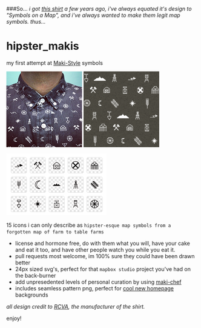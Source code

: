 ###So...
*i got [this shirt](https://www.instagram.com/p/i1fJNMCBUr/) a few years ago, i've always equated it's design to "Symbols on a Map", and i've always wanted to make them legit map symbols. thus...*

# hipster_makis
my first attempt at [Maki-Style](https://github.com/mapbox/maki) symbols   

![](https://raw.githubusercontent.com/jonahadkins/hipster_makis/master/the_shirt.png) ![](https://raw.githubusercontent.com/jonahadkins/hipster_makis/master/pattern_200px.png)  

![](https://raw.githubusercontent.com/jonahadkins/hipster_makis/master/svg-chef.png)  

15 icons i can only describe as `hipster-esque map symbols from a forgotten map of farm to table farms` 
* license and hormone free, do with them what you will, have your cake and eat it too, and have other people watch you while you eat it.
* pull requests most welcome, im 100% sure they could have been drawn better
* 24px sized svg's, perfect for that `mapbox studio` project you've had on the back-burner
* add unpresedented levels of personal curation by using [maki-chef](https://www.mapbox.com/maki-chef/)  
* includes seamless pattern png, perfect for [cool new homepage](http://jonahadkins.github.io) backgrounds

*all design credit to [RCVA](https://www.rvca.com), the manufacturer of the shirt.*  

enjoy!
